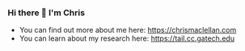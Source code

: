 ### Hi there 👋 I'm Chris
- You can find out more about me here: https://chrismaclellan.com
- You can learn about my research here: https://tail.cc.gatech.edu 

<!--
**cmaclell/cmaclell** is a ✨ _special_ ✨ repository because its `README.md` (this file) appears on your GitHub profile.

Here are some ideas to get you started:

- 🔭 I’m currently working on ...
- 🌱 I’m currently learning ...
- 👯 I’m looking to collaborate on ...
- 🤔 I’m looking for help with ...
- 💬 Ask me about ...
- 📫 How to reach me: ...
- 😄 Pronouns: ...
- ⚡ Fun fact: ...
-->
